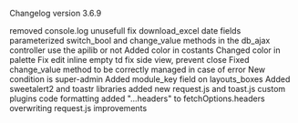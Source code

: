 Changelog version 3.6.9
 
removed console.log unusefull
fix download_excel date fields
parameterized switch_bool and change_value methods in the db_ajax controller use the apilib or not
Added color in costants
Changed color in palette
Fix edit inline empty td
fix side view, prevent close
Fixed change_value method to be correctly managed in case of error
New condition is super-admin
Added module_key field on layouts_boxes
Added sweetalert2 and toastr libraries
added new request.js and toast.js custom plugins
code formatting
added "...headers" to fetchOptions.headers overwriting
request.js improvements
